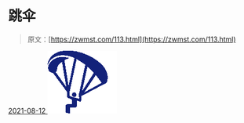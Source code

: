<!--yml
category: 未分类
date: 0001-01-01 00:00:00
-->

# 跳伞

> 原文：[https://zwmst.com/113.html](https://zwmst.com/113.html)

   [ <time datetime="2021-08-12T09:10:13+08:00"> 2021-08-12 </time> ](https://zwmst.com/%e8%b7%b3%e4%bc%9e)  [![](img/94abda61f599291c49dd3c3a5dd61745.png)](https://zwmst.com/wp-content/uploads/2021/08/1628730613-0279f8468a23689.png)